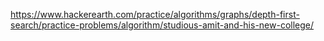 https://www.hackerearth.com/practice/algorithms/graphs/depth-first-search/practice-problems/algorithm/studious-amit-and-his-new-college/
